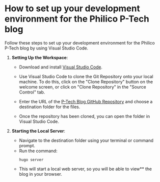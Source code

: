  # How to set up your development environment for the Philico P-Tech blog

Follow these steps to set up your development environment for the Philico P-Tech blog by using Visual Studio Code. 

1. **Setting Up the Workspace**:
   - Download and install [Visual Studio Code](https://code.visualstudio.com/).
   - Use Visual Studio Code to clone the Git Repository onto your local machine. To do this, click on the "Clone Repository" button on the welcome screen, or click on "Clone Repository" in the "Source Control" tab.


   - Enter the URL of the [P-Tech Blog GitHub Repository](https://github.com/philico-tech/ptech-blog.git) and choose a destination folder for the files.
   - Once the repository has been cloned, you can open the folder in Visual Studio Code.




2. **Starting the Local Server**:
   - Navigate to the destination folder using your terminal or command prompt.
   - Run the command:
     ```
     hugo server
     ```
   - This will start a local web server, so you will be able to view** the blog in your browser.

